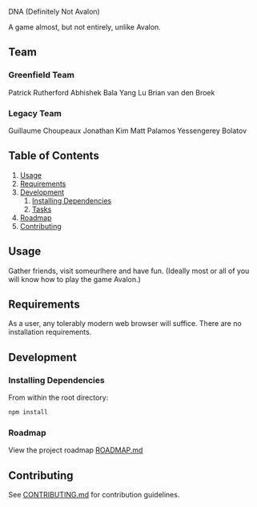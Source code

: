 DNA (Definitely Not Avalon)

A game almost, but not entirely, unlike Avalon.

## Team

### Greenfield Team
  Patrick Rutherford
  Abhishek Bala
  Yang Lu
  Brian van den Broek

### Legacy Team
  Guillaume Choupeaux
  Jonathan Kim
  Matt Palamos
  Yessengerey Bolatov
## Table of Contents

1. [Usage](#Usage)
1. [Requirements](#requirements)
1. [Development](#development)
    1. [Installing Dependencies](#installing-dependencies)
    1. [Tasks](#tasks)
1. [Roadmap](#roadmap)
1. [Contributing](#contributing)

## Usage

Gather friends, visit someurlhere and have fun. (Ideally most or all of
you will know how to play the game Avalon.)

## Requirements

As a user, any tolerably modern web browser will suffice. There are no
installation requirements.

## Development

### Installing Dependencies

From within the root directory:

```sh
npm install
```

### Roadmap

View the project roadmap [ROADMAP.md](ROADMAP.md)

## Contributing

See [CONTRIBUTING.md](CONTRIBUTING.md) for contribution guidelines.
